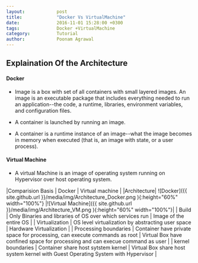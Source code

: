 ```yaml
---
layout:            post
title:             "Docker Vs VirtualMachine"
date:              2016-11-01 15:28:00 +0300
tags:              Docker +VirtualMachine
category:          Tutorial
author:            Poonam Agrawal
---
```

## Explaination Of the Architecture

#### Docker
- Image is a box with set of all containers with small layered images. An image is an executable package that includes everything needed to run an application--the code, a runtime, libraries, environment variables, and configuration files. 

- A container is launched by running an image. 

- A container is a runtime instance of an image--what the image becomes in memory when executed (that is, an image with state, or a user process).

#### Virtual Machine
- A virtual Machine is an image of operating system running on Hypervisor over host operating system.


|Comparision Basis | Docker | Virtual machine |
|Architecture| ![Docker]({{ site.github.url }}/media/img/Architecture_Docker.png ){:height="60%" width="100%"} |![Virtual Machine]({{ site.github.url }}/media/img/Architecture_VM.png ){:height="60%" width="100%"}|
| Build   | Only Binaries and libraries of OS over which services run | Image of the entire OS    |
|  Virtualization  |  OS level virtualization by abstracting user space       | Hardware Virtualization    |
| Processing boundaries   | Container have private space for processing, can execute commands as root   |  Virtual Box have confined space for processing and can execue command as user   |
| kernel boundaries   | Container share host sytstem kernel   |  Virtual Box share host system kernel with Guest Operating System with Hypervisor   |







